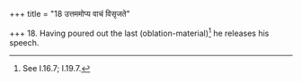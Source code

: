 +++
title = "18 उत्तममोप्य वाचं विसृजते"

+++
18. Having poured out the last (oblation-material)[^1] he releases his speech.  

[^1]: See I.16.7; I.19.7.

